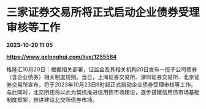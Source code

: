 # 三家证券交易所将正式启动企业债券受理审核等工作

**2023-10-20 11:05**

**https://www.gelonghui.com/live/1255584**

格隆汇10月20日｜根据相关部署，证监会及其相关机构20日发布一揽子公司债券（含企业债券）相关制度规则。当日，上海证券交易所、深圳证券交易所、北京证券交易所宣布，将于2023年10月23日9时起正式启动企业债券受理审核等工作。与此同时，北交所还将以此为契机推进信用债市场建设，逐步搭建信用债市场基础制度框架，推进建设北交所债券市场。